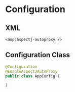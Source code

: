 # Configuration

## XML

```markup
<aop:aspectj-autoproxy />
```

## Configuration Class

```java
@Configuration
@EnableAspectJAutoProxy
public class AppConfig {

}
```

